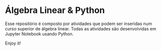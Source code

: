 # Álgebra Linear & Python

Esse repositório é composto por atividades que podem ser inseridas num curso superior de álgebra linear. Todas as atividades são desenvolvidas em Jupyter Notebook usando Python.

Enjoy it!
